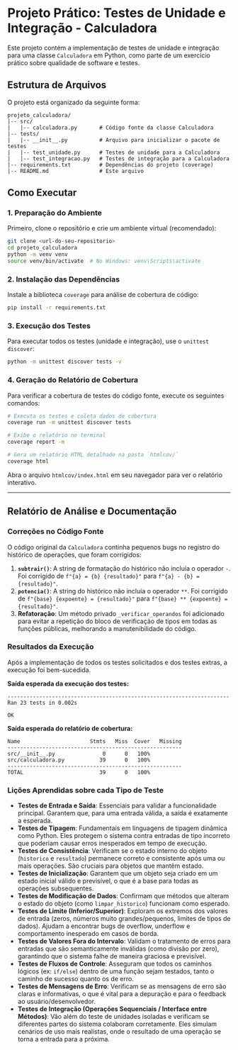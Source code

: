 # Projeto Prático: Testes de Unidade e Integração - Calculadora

Este projeto contém a implementação de testes de unidade e integração para uma classe `Calculadora` em Python, como parte de um exercício prático sobre qualidade de software e testes.

## Estrutura de Arquivos
O projeto está organizado da seguinte forma:

```
projeto_calculadora/
|-- src/
|   |-- calculadora.py       # Código fonte da classe Calculadora
|-- tests/
|   |-- __init__.py          # Arquivo para inicializar o pacote de testes
|   |-- test_unidade.py      # Testes de unidade para a Calculadora
|   |-- test_integracao.py   # Testes de integração para a Calculadora
|-- requirements.txt         # Dependências do projeto (coverage)
|-- README.md                # Este arquivo
```

## Como Executar

### 1. Preparação do Ambiente
Primeiro, clone o repositório e crie um ambiente virtual (recomendado):

```bash
git clone <url-do-seu-repositorio>
cd projeto_calculadora
python -m venv venv
source venv/bin/activate  # No Windows: venv\Scripts\activate
```

### 2. Instalação das Dependências
Instale a biblioteca `coverage` para análise de cobertura de código:

```bash
pip install -r requirements.txt
```

### 3. Execução dos Testes
Para executar todos os testes (unidade e integração), use o `unittest discover`:

```bash
python -m unittest discover tests -v
```

### 4. Geração do Relatório de Cobertura
Para verificar a cobertura de testes do código fonte, execute os seguintes comandos:

```bash
# Executa os testes e coleta dados de cobertura
coverage run -m unittest discover tests

# Exibe o relatório no terminal
coverage report -m

# Gera um relatório HTML detalhado na pasta `htmlcov/`
coverage html
```
Abra o arquivo `htmlcov/index.html` em seu navegador para ver o relatório interativo.

---

## Relatório de Análise e Documentação

### Correções no Código Fonte

O código original da `Calculadora` continha pequenos bugs no registro do histórico de operações, que foram corrigidos:
1.  **`subtrair()`**: A string de formatação do histórico não incluía o operador `-`. Foi corrigido de `f"{a} = {b} {resultado}"` para `f"{a} - {b} = {resultado}"`.
2.  **`potencia()`**: A string do histórico não incluía o operador `**`. Foi corrigido de `f"{base} {expoente} = {resultado}"` para `f"{base} ** {expoente} = {resultado}"`.
3.  **Refatoração**: Um método privado `_verificar_operandos` foi adicionado para evitar a repetição do bloco de verificação de tipos em todas as funções públicas, melhorando a manutenibilidade do código.

### Resultados da Execução
Após a implementação de todos os testes solicitados e dos testes extras, a execução foi bem-sucedida.

**Saída esperada da execução dos testes:**
```
----------------------------------------------------------------------
Ran 23 tests in 0.002s

OK
```
**Saída esperada do relatório de cobertura:**
```
Name                      Stmts   Miss  Cover   Missing
-------------------------------------------------------
src/__init__.py               0      0   100%
src/calculadora.py           39      0   100%
-------------------------------------------------------
TOTAL                        39      0   100%
```

### Lições Aprendidas sobre cada Tipo de Teste

*   **Testes de Entrada e Saída**: Essenciais para validar a funcionalidade principal. Garantem que, para uma entrada válida, a saída é exatamente a esperada.
*   **Testes de Tipagem**: Fundamentais em linguagens de tipagem dinâmica como Python. Eles protegem o sistema contra entradas de tipo incorreto que poderiam causar erros inesperados em tempo de execução.
*   **Testes de Consistência**: Verificam se o estado interno do objeto (`historico` e `resultado`) permanece correto e consistente após uma ou mais operações. São cruciais para objetos que mantêm estado.
*   **Testes de Inicialização**: Garantem que um objeto seja criado em um estado inicial válido e previsível, o que é a base para todas as operações subsequentes.
*   **Testes de Modificação de Dados**: Confirmam que métodos que alteram o estado do objeto (como `limpar_historico`) funcionam como esperado.
*   **Testes de Limite (Inferior/Superior)**: Exploram os extremos dos valores de entrada (zeros, números muito grandes/pequenos, limites de tipos de dados). Ajudam a encontrar bugs de overflow, underflow e comportamento inesperado em casos de borda.
*   **Testes de Valores Fora do Intervalo**: Validam o tratamento de erros para entradas que são semanticamente inválidas (como divisão por zero), garantindo que o sistema falhe de maneira graciosa e previsível.
*   **Testes de Fluxos de Controle**: Asseguram que todos os caminhos lógicos (ex: `if/else`) dentro de uma função sejam testados, tanto o caminho de sucesso quanto os de erro.
*   **Testes de Mensagens de Erro**: Verificam se as mensagens de erro são claras e informativas, o que é vital para a depuração e para o feedback ao usuário/desenvolvedor.
*   **Testes de Integração (Operações Sequenciais / Interface entre Métodos)**: Vão além do teste de unidades isoladas e verificam se diferentes partes do sistema colaboram corretamente. Eles simulam cenários de uso mais realistas, onde o resultado de uma operação se torna a entrada para a próxima.